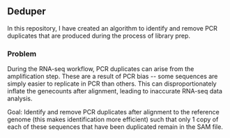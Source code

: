 ## Deduper

In this repository, I have created an algorithm to identify and remove PCR duplicates that are produced during the process of library prep.

### Problem 

During the RNA-seq workflow, PCR duplicates can arise from the amplification step. These are a result of PCR bias -- some sequences are simply easier to replicate in PCR than others. This can disproportionately inflate the genecounts after alignment, leading to inaccurate RNA-seq data analysis.

Goal: Identify and remove PCR duplicates after alignment to the reference genome (this makes identification more efficient) such that only 1 copy of each of these sequences that have been duplicated remain in the SAM file.
